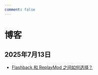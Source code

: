 ```yaml
---
comment: false
---
```


# 博客



## 2025年7月13日



- [Flashback 和 ReplayMod 之间如何选择？](/blog/flashback-vs-replaymod.md)
